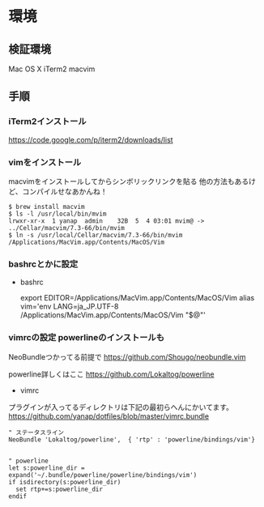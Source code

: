 # 環境

## 検証環境

Mac OS X
iTerm2
macvim

## 手順

### iTerm2インストール

https://code.google.com/p/iterm2/downloads/list

### vimをインストール

macvimをインストールしてからシンボリックリンクを貼る
他の方法もあるけど、コンパイルせなあかんね！

    $ brew install macvim
    $ ls -l /usr/local/bin/mvim
    lrwxr-xr-x  1 yanap  admin    32B  5  4 03:01 mvim@ -> ../Cellar/macvim/7.3-66/bin/mvim
    $ ln -s /usr/local/Cellar/macvim/7.3-66/bin/mvim /Applications/MacVim.app/Contents/MacOS/Vim

### bashrcとかに設定

* bashrc

    export EDITOR=/Applications/MacVim.app/Contents/MacOS/Vim
    alias vim='env LANG=ja_JP.UTF-8 /Applications/MacVim.app/Contents/MacOS/Vim "$@"'

### vimrcの設定 powerlineのインストールも

NeoBundleつかってる前提で
https://github.com/Shougo/neobundle.vim

powerline詳しくはここ
https://github.com/Lokaltog/powerline



* vimrc

プラグインが入ってるディレクトリは下記の最初らへんにかいてます。
https://github.com/yanap/dotfiles/blob/master/vimrc.bundle


    " ステータスライン
    NeoBundle 'Lokaltog/powerline',  { 'rtp' : 'powerline/bindings/vim'}


    " powerline
    let s:powerline_dir = expand('~/.bundle/powerline/powerline/bindings/vim')
    if isdirectory(s:powerline_dir)
      set rtp+=s:powerline_dir
    endif


